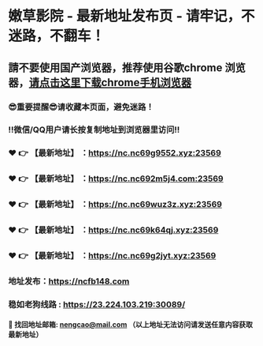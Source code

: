 # 嫩草影院 - 最新地址发布页 - 请牢记，不迷路，不翻车！

## 請不要使用国产浏览器，推荐使用谷歌chrome 浏览器，<a href = "https://www.google.cn/chrome/">请点击这里下载chrome手机浏览器</a>

### :sunglasses:重要提醒:sunglasses:请收藏本页面，避免迷路！
### ‼️微信/QQ用户请长按复制地址到浏览器里访问‼️

### :heart: :point_right: 【最新地址】 ：https://nc.nc69g9552.xyz:23569
### :heart: :point_right: 【最新地址】 ：https://nc.nc692m5j4.com:23569
### :heart: :point_right: 【最新地址】 ：https://nc.nc69wuz3z.xyz:23569
### :heart: :point_right: 【最新地址】 ：https://nc.nc69k64qj.xyz:23569
### :heart: :point_right: 【最新地址】 ：https://nc.nc69g2jyt.xyz:23569

### 地址发布：https://ncfb148.com
### 稳如老狗线路 : https://23.224.103.219:30089/

#### :e-mail: __找回地址邮箱: nengcao@mail.com （以上地址无法访问请发送任意内容获取最新地址）__
